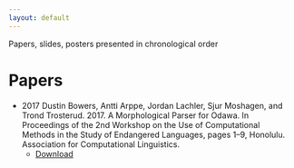 ```yaml
---
layout: default
---
```

Papers, slides, posters presented in chronological order

# Papers

- 2017 Dustin Bowers, Antti Arppe, Jordan Lachler, Sjur Moshagen, and Trond Trosterud. 2017. A Morphological Parser for Odawa. In Proceedings of the 2nd Workshop on the Use of Computational Methods in the Study of Endangered Languages, pages 1–9, Honolulu. Association for Computational Linguistics.
  - [Download](https://aclanthology.org/W17-0101.pdf)
